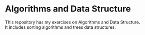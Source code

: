 # Algorithms and Data Structure
This repository has my exercises on Algorithms and Data Structure. <br/>
It includes sorting algorithms and trees data structures.
